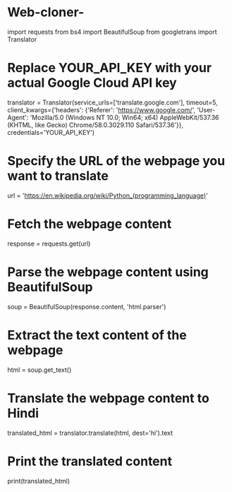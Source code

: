# Web-cloner-

import requests
from bs4 import BeautifulSoup
from googletrans import Translator

# Replace YOUR_API_KEY with your actual Google Cloud API key
translator = Translator(service_urls=['translate.google.com'], 
                        timeout=5, 
                        client_kwargs={'headers': {'Referer': 'https://www.google.com/', 
                                                   'User-Agent': 'Mozilla/5.0 (Windows NT 10.0; Win64; x64) AppleWebKit/537.36 (KHTML, like Gecko) Chrome/58.0.3029.110 Safari/537.36'}}, 
                        credentials='YOUR_API_KEY')

# Specify the URL of the webpage you want to translate
url = 'https://en.wikipedia.org/wiki/Python_(programming_language)'

# Fetch the webpage content
response = requests.get(url)

# Parse the webpage content using BeautifulSoup
soup = BeautifulSoup(response.content, 'html.parser')

# Extract the text content of the webpage
html = soup.get_text()

# Translate the webpage content to Hindi
translated_html = translator.translate(html, dest='hi').text

# Print the translated content
print(translated_html)
